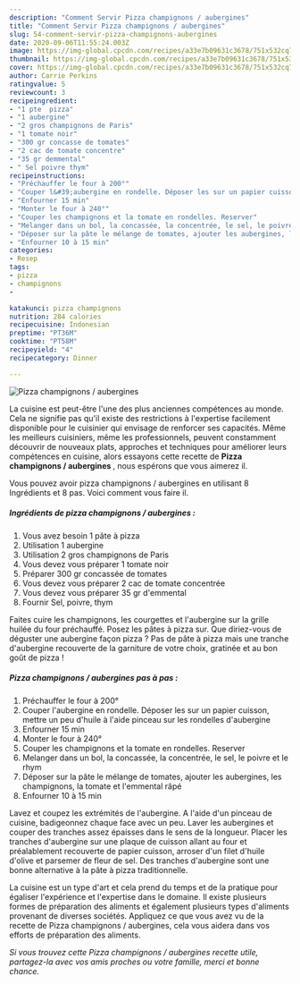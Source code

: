 ```yaml
---
description: "Comment Servir Pizza champignons / aubergines"
title: "Comment Servir Pizza champignons / aubergines"
slug: 54-comment-servir-pizza-champignons-aubergines
date: 2020-09-06T11:55:24.003Z
image: https://img-global.cpcdn.com/recipes/a33e7b09631c3678/751x532cq70/pizza-champignons-aubergines-photo-principale-de-la-recette.jpg
thumbnail: https://img-global.cpcdn.com/recipes/a33e7b09631c3678/751x532cq70/pizza-champignons-aubergines-photo-principale-de-la-recette.jpg
cover: https://img-global.cpcdn.com/recipes/a33e7b09631c3678/751x532cq70/pizza-champignons-aubergines-photo-principale-de-la-recette.jpg
author: Carrie Perkins
ratingvalue: 5
reviewcount: 3
recipeingredient:
- "1 pte  pizza"
- "1 aubergine"
- "2 gros champignons de Paris"
- "1 tomate noir"
- "300 gr concasse de tomates"
- "2 cac de tomate concentre"
- "35 gr demmental"
- " Sel poivre thym"
recipeinstructions:
- "Préchauffer le four à 200°"
- "Couper l&#39;aubergine en rondelle. Déposer les sur un papier cuisson, mettre un peu d&#39;huile à l&#39;aide pinceau sur les rondelles d&#39;aubergine"
- "Enfourner 15 min"
- "Monter le four à 240°"
- "Couper les champignons et la tomate en rondelles. Reserver"
- "Melanger dans un bol, la concassée, la concentrée, le sel, le poivre et le rhym"
- "Déposer sur la pâte le mélange de tomates, ajouter les aubergines, les champignons, la tomate et l&#39;emmental râpé"
- "Enfourner 10 à 15 min"
categories:
- Resep
tags:
- pizza
- champignons
- 

katakunci: pizza champignons  
nutrition: 284 calories
recipecuisine: Indonesian
preptime: "PT36M"
cooktime: "PT58M"
recipeyield: "4"
recipecategory: Dinner

---
```



![Pizza champignons / aubergines](https://img-global.cpcdn.com/recipes/a33e7b09631c3678/751x532cq70/pizza-champignons-aubergines-photo-principale-de-la-recette.jpg)

La cuisine est peut-être l'une des plus anciennes compétences au monde. Cela ne signifie pas qu'il existe des restrictions à l'expertise facilement disponible pour le cuisinier qui envisage de renforcer ses capacités. Même les meilleurs cuisiniers, même les professionnels, peuvent constamment découvrir de nouveaux plats, approches et techniques pour améliorer leurs compétences en cuisine, alors essayons cette recette de <strong> Pizza champignons / aubergines </strong>, nous espérons que vous aimerez il.

<!--inarticleads1-->

Vous pouvez avoir pizza champignons / aubergines en utilisant 8 Ingrédients et 8 pas. Voici comment vous faire il.

##### Ingrédients de pizza champignons / aubergines :

1. Vous avez besoin 1 pâte à pizza
1. Utilisation 1 aubergine
1. Utilisation 2 gros champignons de Paris
1. Vous devez vous préparer 1 tomate noir
1. Préparer 300 gr concassée de tomates
1. Vous devez vous préparer 2 cac de tomate concentrée
1. Vous devez vous préparer 35 gr d&#39;emmental
1. Fournir  Sel, poivre, thym


Faites cuire les champignons, les courgettes et l&#39;aubergine sur la grille huilée du four préchauffé. Posez les pâtes à pizza sur. Que diriez-vous de déguster une aubergine façon pizza ? Pas de pâte à pizza mais une tranche d&#39;aubergine recouverte de la garniture de votre choix, gratinée et au bon goût de pizza ! 

<!--inarticleads2-->

##### Pizza champignons / aubergines pas à pas :

1. Préchauffer le four à 200°
1. Couper l&#39;aubergine en rondelle. Déposer les sur un papier cuisson, mettre un peu d&#39;huile à l&#39;aide pinceau sur les rondelles d&#39;aubergine
1. Enfourner 15 min
1. Monter le four à 240°
1. Couper les champignons et la tomate en rondelles. Reserver
1. Melanger dans un bol, la concassée, la concentrée, le sel, le poivre et le rhym
1. Déposer sur la pâte le mélange de tomates, ajouter les aubergines, les champignons, la tomate et l&#39;emmental râpé
1. Enfourner 10 à 15 min


Lavez et coupez les extrémités de l&#39;aubergine. A l&#39;aide d&#39;un pinceau de cuisine, badigeonnez chaque face avec un peu. Laver les aubergines et couper des tranches assez épaisses dans le sens de la longueur. Placer les tranches d&#39;aubergine sur une plaque de cuisson allant au four et préalablement recouverte de papier cuisson, arroser d&#39;un filet d&#39;huile d&#39;olive et parsemer de fleur de sel. Des tranches d&#39;aubergine sont une bonne alternative à la pâte à pizza traditionnelle. 

<!--inarticleads1-->

<p>
La cuisine est un type d'art et cela prend du temps et de la pratique pour égaliser l'expérience et l'expertise dans le domaine. Il existe plusieurs formes de préparation des aliments et également plusieurs types d'aliments provenant de diverses sociétés. Appliquez ce que vous avez vu de la recette de Pizza champignons / aubergines, cela vous aidera dans vos efforts de préparation des aliments.
</p>

<p>
<i>Si vous trouvez cette Pizza champignons / aubergines recette utile, partagez-la avec vos amis proches ou votre famille, merci et bonne chance.</i>
</p>
